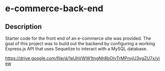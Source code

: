 # e-commerce-back-end 

## Description

Starter code for the front end of an e-commerce site was provided. The goal of this project was to build out the backend by configuring a working Express.js API that uses Sequelize to interact with a MySQL database.

https://drive.google.com/file/d/1eUhVWW1tngNh8bOlvTrMPnvjU3ygZU7x/view